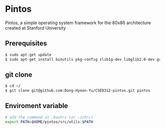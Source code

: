 # Pintos

Pintos, a simple operating system framework for the 80x86 architecture created at Stanford University


## Prerequisites

```sh
$ sudo apt-get update
$ sudo apt-get install binutils pkg-config zlib1g-dev libglib2.0-dev gcc libc6-dev autoconf libtool libsdl1.2-dev g++ libx11-dev libxrandr-dev libxi-dev perl libc6-dbg gdb make git qemu ctags
```

## git clone

```sh
$ cd ~/
$ git clone git@github.com:Dong-Hyeon-Yu/CSED312-pintos.git pintos
```


## Enviroment variable

```sh
# add the command in .bashrc (or .zshrc)
export PATH=$HOME/pintos/src/utils:$PATH
```


